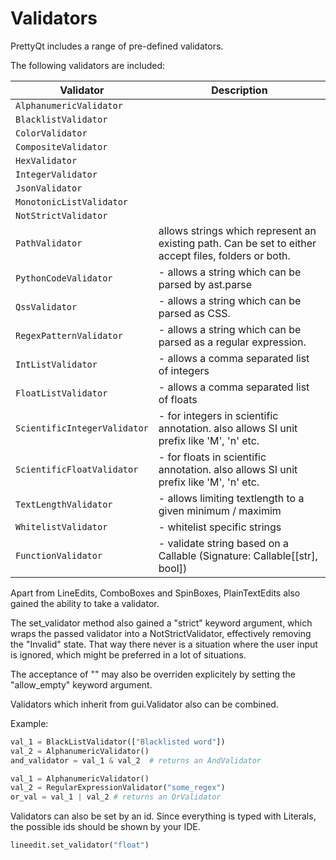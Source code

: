 # Validators

PrettyQt includes a range of pre-defined validators.

The following validators are included:


| Validator                | Description                                |
|--------------------------|--------------------------------------------|
|`AlphanumericValidator`
|`BlacklistValidator`
|`ColorValidator`
|`CompositeValidator`
|`HexValidator`
|`IntegerValidator`
|`JsonValidator`
|`MonotonicListValidator`
|`NotStrictValidator`
|`PathValidator` |allows strings which represent an existing path. Can be set to either accept files, folders or both.
|`PythonCodeValidator`|- allows a string which can be parsed by ast.parse
|`QssValidator`|- allows a string which can be parsed as CSS.
|`RegexPatternValidator`|- allows a string which can be parsed as a regular expression.
|`IntListValidator`|- allows a comma separated list of integers
|`FloatListValidator`|- allows a comma separated list of floats
|`ScientificIntegerValidator`| - for integers in scientific annotation. also allows SI unit prefix like 'M', 'n' etc.
|`ScientificFloatValidator`| - for floats in scientific annotation. also allows SI unit prefix like 'M', 'n' etc.
|`TextLengthValidator`|- allows limiting textlength to a given minimum / maximim
|`WhitelistValidator`|- whitelist specific strings
|`FunctionValidator`|- validate string based on a Callable (Signature: Callable[[str], bool])


Apart from LineEdits, ComboBoxes and SpinBoxes, PlainTextEdits also gained the ability to take a validator.

The set_validator method also gained a "strict" keyword argument, which wraps the passed
validator into a NotStrictValidator, effectively removing the "Invalid" state. That way
there never is a situation where the user input is ignored, which might be preferred in a lot of situations.

The acceptance of "" may also be overriden explicitely by setting the "allow_empty" keyword argument.

Validators which inherit from gui.Validator also can be combined.

Example:
```py
val_1 = BlackListValidator(["Blacklisted word"])
val_2 = AlphanumericValidator()
and_validator = val_1 & val_2  # returns an AndValidator

val_1 = AlphanumericValidator()
val_2 = RegularExpressionValidator("some_regex")
or_val = val_1 | val_2 # returns an OrValidator
```
Validators can also be set by an id. Since everything is typed with Literals, the possible ids should be shown by your IDE.
```py
lineedit.set_validator("float")
```
